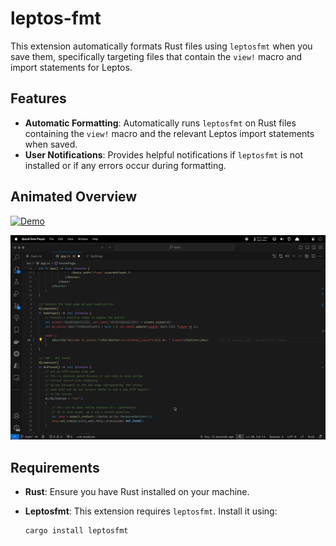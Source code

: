 # leptos-fmt

This extension automatically formats Rust files using `leptosfmt` when you save them, specifically targeting files that contain the `view!` macro and import statements for Leptos.

## Features

- **Automatic Formatting**: Automatically runs `leptosfmt` on Rust files containing the `view!` macro and the relevant Leptos import statements when saved.
- **User Notifications**: Provides helpful notifications if `leptosfmt` is not installed or if any errors occur during formatting.

## Animated Overview

[![Demo](https://media.giphy.com/media/q5Ajov98qGdrPRihRM/giphy.gif)](https://youtu.be/dS92U-yv7co)

![Demo](images/output.gif)

## Requirements

- **Rust**: Ensure you have Rust installed on your machine.
- **Leptosfmt**: This extension requires `leptosfmt`. Install it using:

  ```bash
  cargo install leptosfmt
